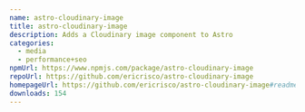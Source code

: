 ```yaml
---
name: astro-cloudinary-image
title: astro-cloudinary-image
description: Adds a Cloudinary image component to Astro
categories:
  - media
  - performance+seo
npmUrl: https://www.npmjs.com/package/astro-cloudinary-image
repoUrl: https://github.com/ericrisco/astro-cloudinary-image
homepageUrl: https://github.com/ericrisco/astro-cloudinary-image#readme
downloads: 154
---
```

